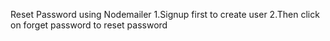 Reset Password using Nodemailer
1.Signup first to create user
2.Then click on forget password to reset password
